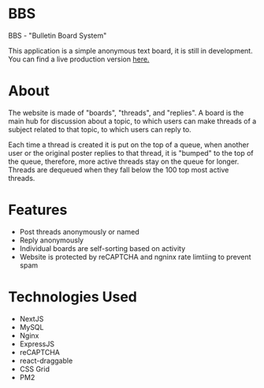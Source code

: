 # BBS
BBS - "Bulletin Board System" 

This application is a simple anonymous text board, it is still in development. You can find a live production version 
[here.](https://www.daydreaming.me)

# About
The website is made of "boards", "threads", and "replies". A board is the main hub for discussion about a topic, to which users can make threads of a subject related to that topic, to which users can reply to. 

Each time a thread is created it is put on the top of a queue, when another user or the original poster replies to that thread, it is "bumped" to the top of the queue, therefore, more active threads stay on the queue for longer. Threads are dequeued when they fall below the 100 top most active threads.

# Features
* Post threads anonymously or named
* Reply anonymously
* Individual boards are self-sorting based on activity
* Website is protected by reCAPTCHA and ngninx rate limtiing to prevent spam

# Technologies Used
 * NextJS
 * MySQL
 * Nginx
 * ExpressJS
 * reCAPTCHA
 * react-draggable
 * CSS Grid
 * PM2
